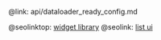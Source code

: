 @link: api/dataloader_ready_config.md

@seolinktop: [widget library](https://webix.com)
@seolink: [list ui](https://webix.com/widget/list/)
